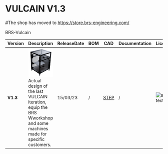 # VULCAIN V1.3

#The shop has moved to https://store.brs-engineering.com/

BRS-Vulcain 

Version|Description|ReleaseDate|BOM|CAD|Documentation|License|Order
-------------|-----------|-----------|-----------|------------|------------|-----------|-----------
**V1.3**|![alt text](/image/vulcain13.png)<br> Actual design of the last VULCAIN iteration, equip the BRS Wworkshop and some machines made for specific customers.|15/03/23|/|[STEP](https://github.com/FlorentBroise/BRS-Printers-Mod/blob/main/cad/Vulcain13.step)|/|![alt text](/image/license.png) | contact@brs-engineering.com
